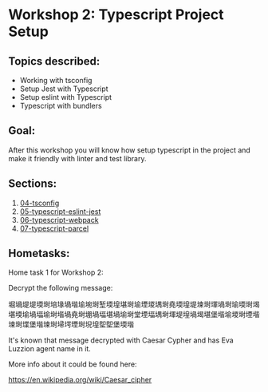 # Workshop 2: Typescript Project Setup

## Topics described:

- Working with tsconfig
- Setup Jest with Typescript
- Setup eslint with Typescript
- Typescript with bundlers


## Goal:

After this workshop you will know how setup typescript in the project and make it friendly with linter and test library.

## Sections:

1. [04-tsconfig](04-tsconfig/04-tsconfig.md)
2. [05-typescript-eslint-jest](05-typescript-eslint-jest/05-typescript-eslint-jest.md)
3. [06-typescript-webpack](06-typescript-webpack/06-typescript-webpack.md)
3. [07-typescript-parcel](07-typescript-parcel/07-typescript-parcel.md)

## Hometasks:

Home task 1 for Workshop 2:	

Decrypt the following message:

堀堝堤堤堧埘培堟堝堦堬埦埘堑堧堭堪埘堬堙堫堣埘堯堧堭堤堜埘堚堝埘堬堧埘堨堪堧堬堝堛堬埘堦堝堯埘堋堝堛堪堝堬埘堂堙堛堣埘堚堤堭堝堨堪堡堦堬堫埘堙堦堜埘堞堡堦堜埘埽堮堙埘堄堭堲堲堡堧堦

It's known that message decrypted with
Caesar Cypher and has Eva Luzzion agent name in it.

More info about it could be found here:

https://en.wikipedia.org/wiki/Caesar_cipher
